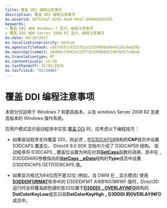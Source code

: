 ```yaml
---
title: 覆盖 DDI 编程注意事项
description: 覆盖 DDI 编程注意事项
ms.assetid: 887624a7-0293-4add-94a7-d490ebd93205
keywords:
- 覆盖 DDI WDK Windows 7 显示，编程注意事项
- 覆盖 DDI WDK Server 2008 R2 显示，编程注意事项
ms.date: 04/20/2017
ms.localizationpriority: medium
ms.openlocfilehash: c68740fcc93537b1e12559968ad049326a9a039b
ms.sourcegitcommit: e6d80e33042e15d7f2b2d9868d25d07b927c86a0
ms.translationtype: MT
ms.contentlocale: zh-CN
ms.lasthandoff: 10/05/2020
ms.locfileid: "91734081"
---
```

# <a name="overlay-ddi-programming-considerations"></a>覆盖 DDI 编程注意事项


本部分仅适用于 Windows 7 和更高版本，以及 windows Server 2008 R2 及更高版本的 Windows 操作系统。

在用户模式显示驱动程序中实现 [覆盖 DDI](overlay-ddi.md) 时，应考虑以下编程技巧：

-   如果驱动程序支持覆盖 DDI，则必须 \_ 在[D3DCAPS9](/windows/win32/api/d3d9caps/ns-d3d9caps-d3dcaps9)结构的**CAP**成员中设置 D3DCAPS 覆盖位。 DirectX 9.0 SDK 文档中介绍了 D3DCAPS9 结构。 驱动程序将 D3DCAPS \_ 覆盖位设置为响应对其[**GetCaps**](/windows-hardware/drivers/ddi/d3dumddi/nc-d3dumddi-pfnd3dddi_getcaps)函数的调用，其中在 \_ *D3DDDIARG*参数指向的[**GetCaps \_ pData**](/windows-hardware/drivers/ddi/d3dumddi/ns-d3dumddi-_d3dddiarg_getcaps)结构的**Type**成员中设置 D3DDDICAPS GETD3D9CAPS 值。

-   如果显示格式为64位而不是32位 (例如，当 DWM 在 \_ 显示模式) 使用[**D3DDDIFORMAT**](/windows-hardware/drivers/ddi/d3dukmdt/ne-d3dukmdt-_d3dddiformat)枚举中的 D3DDDIFMT A16B16G16R16F 值时，Direct3D 运行时会将覆盖颜色键的低32位置于[**D3DDDI \_ OVERLAYINFO**](/windows-hardware/drivers/ddi/d3dumddi/ns-d3dumddi-_d3dddi_overlayinfo)结构的**DstColorKeyLow**成员32和**DstColorKeyHigh \_ **D3DDDI 的**OVERLAYINFO**成员中。

